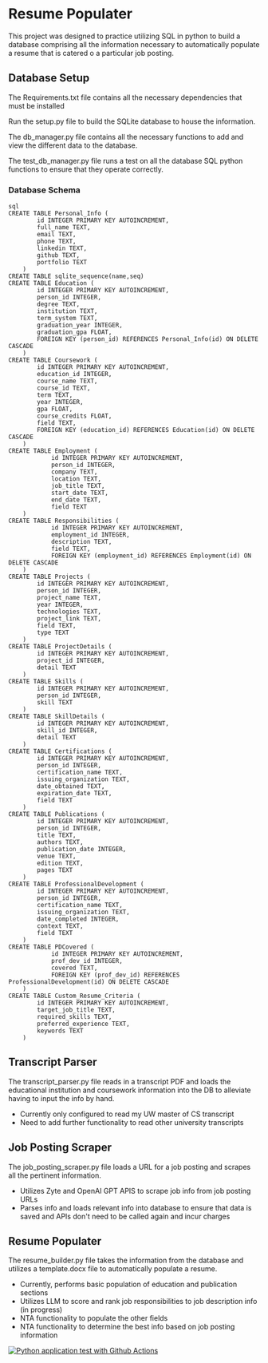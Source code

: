 # Resume Populater
This project was designed to practice utilizing SQL in python to build a database comprising all the information necessary to automatically populate a resume that is catered o a particular job posting.

## Database Setup
The Requirements.txt file contains all the necessary dependencies that must be installed

Run the setup.py file to build the SQLite database to house the information.

The db_manager.py file contains all the necessary functions to add and view the different data to the database. 

The test_db_manager.py file runs a test on all the database SQL python functions to ensure that they operate correctly.

### Database Schema
```
sql
CREATE TABLE Personal_Info (
        id INTEGER PRIMARY KEY AUTOINCREMENT,
        full_name TEXT,
        email TEXT,
        phone TEXT,
        linkedin TEXT,
        github TEXT,
        portfolio TEXT
    )
CREATE TABLE sqlite_sequence(name,seq)
CREATE TABLE Education (
        id INTEGER PRIMARY KEY AUTOINCREMENT,
        person_id INTEGER,
        degree TEXT,
        institution TEXT,
        term_system TEXT,
        graduation_year INTEGER,
        graduation_gpa FLOAT,
        FOREIGN KEY (person_id) REFERENCES Personal_Info(id) ON DELETE CASCADE
    )
CREATE TABLE Coursework (
        id INTEGER PRIMARY KEY AUTOINCREMENT,
        education_id INTEGER,
        course_name TEXT,
        course_id TEXT,
        term TEXT,
        year INTEGER,
        gpa FLOAT,
        course_credits FLOAT,
        field TEXT,
        FOREIGN KEY (education_id) REFERENCES Education(id) ON DELETE CASCADE
    )
CREATE TABLE Employment (
            id INTEGER PRIMARY KEY AUTOINCREMENT,
            person_id INTEGER,
            company TEXT,
            location TEXT,
            job_title TEXT,
            start_date TEXT,
            end_date TEXT,
            field TEXT
    )
CREATE TABLE Responsibilities (
            id INTEGER PRIMARY KEY AUTOINCREMENT,
            employment_id INTEGER,
            description TEXT,
            field TEXT,
            FOREIGN KEY (employment_id) REFERENCES Employment(id) ON DELETE CASCADE
    )
CREATE TABLE Projects (
        id INTEGER PRIMARY KEY AUTOINCREMENT,
        person_id INTEGER,
        project_name TEXT,
        year INTEGER,
        technologies TEXT,
        project_link TEXT,
        field TEXT,
        type TEXT
    )
CREATE TABLE ProjectDetails (
        id INTEGER PRIMARY KEY AUTOINCREMENT,
        project_id INTEGER,
        detail TEXT
    )
CREATE TABLE Skills (
        id INTEGER PRIMARY KEY AUTOINCREMENT,
        person_id INTEGER,
        skill TEXT
    )
CREATE TABLE SkillDetails (
        id INTEGER PRIMARY KEY AUTOINCREMENT,
        skill_id INTEGER,
        detail TEXT
    )
CREATE TABLE Certifications (
        id INTEGER PRIMARY KEY AUTOINCREMENT,
        person_id INTEGER,
        certification_name TEXT,
        issuing_organization TEXT,
        date_obtained TEXT,
        expiration_date TEXT,
        field TEXT
    )
CREATE TABLE Publications (
        id INTEGER PRIMARY KEY AUTOINCREMENT,
        person_id INTEGER,
        title TEXT,
        authors TEXT,
        publication_date INTEGER,
        venue TEXT,
        edition TEXT,
        pages TEXT
    )
CREATE TABLE ProfessionalDevelopment (
        id INTEGER PRIMARY KEY AUTOINCREMENT,
        person_id INTEGER,
        certification_name TEXT,
        issuing_organization TEXT,
        date_completed INTEGER,
        context TEXT,
        field TEXT
    )
CREATE TABLE PDCovered (
            id INTEGER PRIMARY KEY AUTOINCREMENT,
            prof_dev_id INTEGER,
            covered TEXT,
            FOREIGN KEY (prof_dev_id) REFERENCES ProfessionalDevelopment(id) ON DELETE CASCADE
    )
CREATE TABLE Custom_Resume_Criteria (
        id INTEGER PRIMARY KEY AUTOINCREMENT,
        target_job_title TEXT,
        required_skills TEXT,
        preferred_experience TEXT,
        keywords TEXT
    )
```

## Transcript Parser
The transcript_parser.py file reads in a transcript PDF and loads the educational institution and coursework information into the DB to alleviate having to input the info by hand.
 * Currently only configured to read my UW master of CS transcript
 * Need to add further functionality to read other university transcripts

## Job Posting Scraper
The job_posting_scraper.py file loads a URL for a job posting and scrapes all the pertinent information.
 * Utilizes Zyte and OpenAI GPT APIS to scrape job info from job posting URLs
 * Parses info and loads relevant info into database to ensure that data is saved and APIs don't need to be called again and incur charges

## Resume Populater
The resume_builder.py file takes the information from the database and utilizes a template.docx file to automatically populate a resume.
 * Currently, performs basic population of education and publication sections
 * Utilizes LLM to score and rank job responsibilities to job description info (in progress) 
 * NTA functionality to populate the other fields
 * NTA functionality to determine the best info based on job posting information


[![Python application test with Github Actions](https://github.com/deanak1987/ResumePopulator/actions/workflows/makefile.yml/badge.svg)](https://github.com/deanak1987/ResumePopulator/actions/workflows/makefile.yml)
